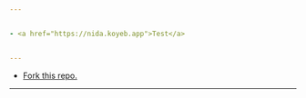 ```yaml
---


- <a href="https://nida.koyeb.app">Test</a>


---
```


- <a href="https://github.com/SamSpeedX/nida/fork">Fork this repo.</a>

---
